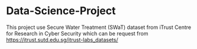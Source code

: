 # Data-Science-Project

This project use Secure Water Treatment (SWaT) dataset from iTrust Centre for Research in Cyber Security which can be request from https://itrust.sutd.edu.sg/itrust-labs_datasets/

